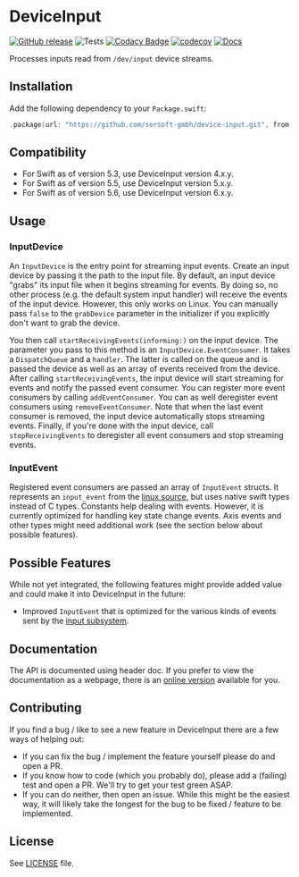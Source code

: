# DeviceInput

[![GitHub release](https://img.shields.io/github/release/sersoft-gmbh/device-input.svg?style=flat)](https://github.com/sersoft-gmbh/device-input/releases/latest)
![Tests](https://github.com/sersoft-gmbh/device-input/workflows/Tests/badge.svg)
[![Codacy Badge](https://app.codacy.com/project/badge/Grade/1c5dcd572904497db008ad2eb49e7a59)](https://www.codacy.com/gh/sersoft-gmbh/device-input/dashboard?utm_source=github.com&amp;utm_medium=referral&amp;utm_content=sersoft-gmbh/device-input&amp;utm_campaign=Badge_Grade)
[![codecov](https://codecov.io/gh/sersoft-gmbh/device-input/branch/master/graph/badge.svg?token=LXIl04FQV7)](https://codecov.io/gh/sersoft-gmbh/device-input)
[![Docs](https://img.shields.io/badge/-documentation-informational)](https://sersoft-gmbh.github.io/device-input)

Processes inputs read from `/dev/input` device streams.

## Installation

Add the following dependency to your `Package.swift`:
```swift
.package(url: "https://github.com/sersoft-gmbh/device-input.git", from: "6.0.0"),
```

## Compatibility

-   For Swift as of version 5.3, use DeviceInput version 4.x.y.
-   For Swift as of version 5.5, use DeviceInput version 5.x.y.
-   For Swift as of version 5.6, use DeviceInput version 6.x.y.

## Usage

### InputDevice

An `InputDevice` is the entry point for streaming input events. Create an input device by passing it the path to the input file. By default, an input device "grabs" its input file when it begins streaming for events. By doing so, no other process (e.g. the default system input handler) will receive the events of the input device. However, this only works on Linux. You can manually pass `false` to the `grabDevice` parameter in the initializer if you explicitly don't want to grab the device.

You then call `startReceivingEvents(informing:)` on the input device. The parameter you pass to this method is an `InputDevice.EventConsumer`. It takes a `DispatchQueue` and a `handler`. The latter is called on the queue and is passed the device as well as an array of events received from the device. After calling `startReceivingEvents`, the input device will start streaming for events and notify the passed event consumer. You can register more event consumers by calling `addEventConsumer`. You can as well deregister event consumers using `removeEventConsumer`. Note that when the last event consumer is removed, the input device automatically stops streaming events.
Finally, if you're done with the input device, call `stopReceivingEvents` to deregister all event consumers and stop streaming events.

### InputEvent

Registered event consumers are passed an array of `InputEvent` structs. It represents an `input_event` from the [linux source](https://git.kernel.org/pub/scm/linux/kernel/git/torvalds/linux.git/tree/include/uapi/linux/input.h), but uses native swift types instead of C types. Constants help dealing with events. However, it is currently optimized for handling key state change events. Axis events and other types might need additional work (see the section below about possible features). 

## Possible Features

While not yet integrated, the following features might provide added value and could make it into DeviceInput in the future:

-   Improved `InputEvent` that is optimized for the various kinds of events sent by the [input subsystem](https://www.kernel.org/doc/html/latest/input/input_uapi.html).

## Documentation

The API is documented using header doc. If you prefer to view the documentation as a webpage, there is an [online version](https://sersoft-gmbh.github.io/device-input) available for you.

## Contributing

If you find a bug / like to see a new feature in DeviceInput there are a few ways of helping out:

-   If you can fix the bug / implement the feature yourself please do and open a PR.
-   If you know how to code (which you probably do), please add a (failing) test and open a PR. We'll try to get your test green ASAP.
-   If you can do neither, then open an issue. While this might be the easiest way, it will likely take the longest for the bug to be fixed / feature to be implemented.

## License

See [LICENSE](./LICENSE) file.
